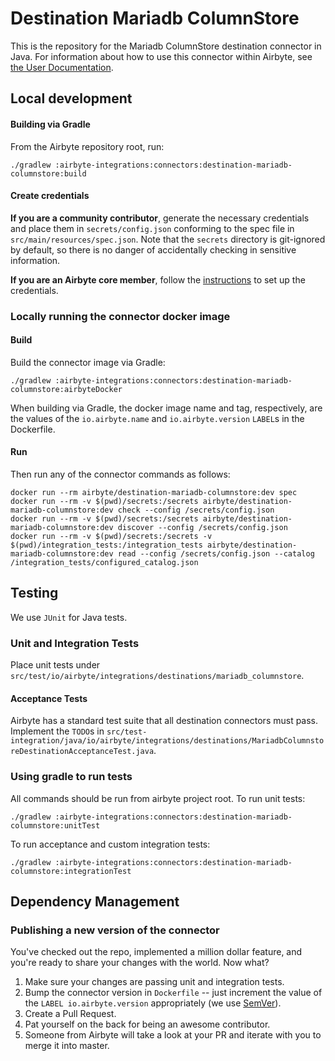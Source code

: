 # Destination Mariadb ColumnStore

This is the repository for the Mariadb ColumnStore destination connector in Java.
For information about how to use this connector within Airbyte, see [the User Documentation](https://docs.airbyte.com/integrations/destinations/mariadb-columnstore).

## Local development

#### Building via Gradle
From the Airbyte repository root, run:
```
./gradlew :airbyte-integrations:connectors:destination-mariadb-columnstore:build
```

#### Create credentials
**If you are a community contributor**, generate the necessary credentials and place them in `secrets/config.json` conforming to the spec file in `src/main/resources/spec.json`.
Note that the `secrets` directory is git-ignored by default, so there is no danger of accidentally checking in sensitive information.

**If you are an Airbyte core member**, follow the [instructions](https://docs.airbyte.com/connector-development#using-credentials-in-ci) to set up the credentials.

### Locally running the connector docker image

#### Build
Build the connector image via Gradle:
```
./gradlew :airbyte-integrations:connectors:destination-mariadb-columnstore:airbyteDocker
```
When building via Gradle, the docker image name and tag, respectively, are the values of the `io.airbyte.name` and `io.airbyte.version` `LABEL`s in
the Dockerfile.

#### Run
Then run any of the connector commands as follows:
```
docker run --rm airbyte/destination-mariadb-columnstore:dev spec
docker run --rm -v $(pwd)/secrets:/secrets airbyte/destination-mariadb-columnstore:dev check --config /secrets/config.json
docker run --rm -v $(pwd)/secrets:/secrets airbyte/destination-mariadb-columnstore:dev discover --config /secrets/config.json
docker run --rm -v $(pwd)/secrets:/secrets -v $(pwd)/integration_tests:/integration_tests airbyte/destination-mariadb-columnstore:dev read --config /secrets/config.json --catalog /integration_tests/configured_catalog.json
```

## Testing
We use `JUnit` for Java tests.

### Unit and Integration Tests
Place unit tests under `src/test/io/airbyte/integrations/destinations/mariadb_columnstore`.

#### Acceptance Tests
Airbyte has a standard test suite that all destination connectors must pass. Implement the `TODO`s in
`src/test-integration/java/io/airbyte/integrations/destinations/MariadbColumnstoreDestinationAcceptanceTest.java`.

### Using gradle to run tests
All commands should be run from airbyte project root.
To run unit tests:
```
./gradlew :airbyte-integrations:connectors:destination-mariadb-columnstore:unitTest
```
To run acceptance and custom integration tests:
```
./gradlew :airbyte-integrations:connectors:destination-mariadb-columnstore:integrationTest
```

## Dependency Management

### Publishing a new version of the connector
You've checked out the repo, implemented a million dollar feature, and you're ready to share your changes with the world. Now what?
1. Make sure your changes are passing unit and integration tests.
1. Bump the connector version in `Dockerfile` -- just increment the value of the `LABEL io.airbyte.version` appropriately (we use [SemVer](https://semver.org/)).
1. Create a Pull Request.
1. Pat yourself on the back for being an awesome contributor.
1. Someone from Airbyte will take a look at your PR and iterate with you to merge it into master.
